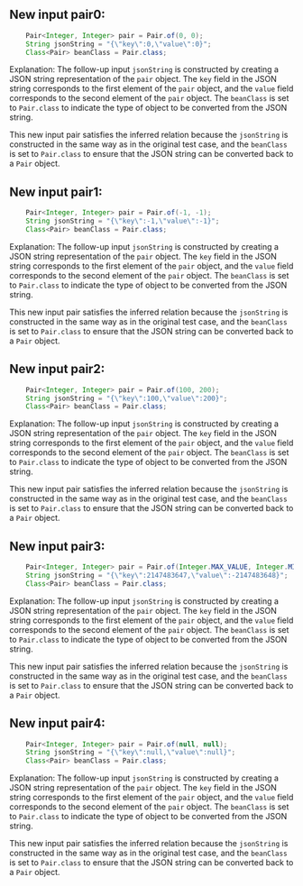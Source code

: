 ## New input pair0:
```java
    Pair<Integer, Integer> pair = Pair.of(0, 0);
    String jsonString = "{\"key\":0,\"value\":0}";
    Class<Pair> beanClass = Pair.class;
```
Explanation: 
The follow-up input `jsonString` is constructed by creating a JSON string representation of the `pair` object. The `key` field in the JSON string corresponds to the first element of the `pair` object, and the `value` field corresponds to the second element of the `pair` object. The `beanClass` is set to `Pair.class` to indicate the type of object to be converted from the JSON string.

This new input pair satisfies the inferred relation because the `jsonString` is constructed in the same way as in the original test case, and the `beanClass` is set to `Pair.class` to ensure that the JSON string can be converted back to a `Pair` object.

## New input pair1:
```java
    Pair<Integer, Integer> pair = Pair.of(-1, -1);
    String jsonString = "{\"key\":-1,\"value\":-1}";
    Class<Pair> beanClass = Pair.class;
```
Explanation: 
The follow-up input `jsonString` is constructed by creating a JSON string representation of the `pair` object. The `key` field in the JSON string corresponds to the first element of the `pair` object, and the `value` field corresponds to the second element of the `pair` object. The `beanClass` is set to `Pair.class` to indicate the type of object to be converted from the JSON string.

This new input pair satisfies the inferred relation because the `jsonString` is constructed in the same way as in the original test case, and the `beanClass` is set to `Pair.class` to ensure that the JSON string can be converted back to a `Pair` object.

## New input pair2:
```java
    Pair<Integer, Integer> pair = Pair.of(100, 200);
    String jsonString = "{\"key\":100,\"value\":200}";
    Class<Pair> beanClass = Pair.class;
```
Explanation: 
The follow-up input `jsonString` is constructed by creating a JSON string representation of the `pair` object. The `key` field in the JSON string corresponds to the first element of the `pair` object, and the `value` field corresponds to the second element of the `pair` object. The `beanClass` is set to `Pair.class` to indicate the type of object to be converted from the JSON string.

This new input pair satisfies the inferred relation because the `jsonString` is constructed in the same way as in the original test case, and the `beanClass` is set to `Pair.class` to ensure that the JSON string can be converted back to a `Pair` object.

## New input pair3:
```java
    Pair<Integer, Integer> pair = Pair.of(Integer.MAX_VALUE, Integer.MIN_VALUE);
    String jsonString = "{\"key\":2147483647,\"value\":-2147483648}";
    Class<Pair> beanClass = Pair.class;
```
Explanation: 
The follow-up input `jsonString` is constructed by creating a JSON string representation of the `pair` object. The `key` field in the JSON string corresponds to the first element of the `pair` object, and the `value` field corresponds to the second element of the `pair` object. The `beanClass` is set to `Pair.class` to indicate the type of object to be converted from the JSON string.

This new input pair satisfies the inferred relation because the `jsonString` is constructed in the same way as in the original test case, and the `beanClass` is set to `Pair.class` to ensure that the JSON string can be converted back to a `Pair` object.

## New input pair4:
```java
    Pair<Integer, Integer> pair = Pair.of(null, null);
    String jsonString = "{\"key\":null,\"value\":null}";
    Class<Pair> beanClass = Pair.class;
```
Explanation: 
The follow-up input `jsonString` is constructed by creating a JSON string representation of the `pair` object. The `key` field in the JSON string corresponds to the first element of the `pair` object, and the `value` field corresponds to the second element of the `pair` object. The `beanClass` is set to `Pair.class` to indicate the type of object to be converted from the JSON string.

This new input pair satisfies the inferred relation because the `jsonString` is constructed in the same way as in the original test case, and the `beanClass` is set to `Pair.class` to ensure that the JSON string can be converted back to a `Pair` object.